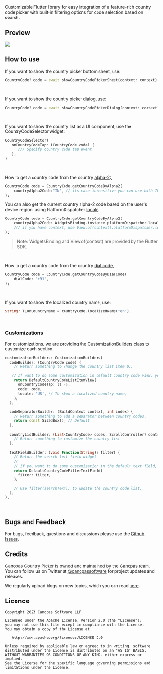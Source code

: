 Customizable Flutter library for easy integration of a feature-rich country code picker with built-in filtering options for code selection based on search.

## Preview

<img src="https://github.com/canopas/flutter-country-picker/blob/main/gif/sample.gif" />


## How to use

If you want to show the country picker bottom sheet, use:
```dart
CountryCode? code = await showCountryCodePickerSheet(context: context);
```

<br/>

If you want to show the country picker dialog, use:
```dart
CountryCode? code = await showCountryCodePickerDialog(context: context);
```

<br/>

If you want to show the country list as a UI component, use the CountryCodeSelector widget:
```dart
CountryCodeSelector(
   onCountryCodeTap: (CountryCode code) {
      /// Specify country code tap event
   },
)
```

<br/>

How to get a country code from the country [alpha-2](https://en.wikipedia.org/wiki/ISO_3166-1_alpha-2):,
```dart
CountryCode code = CountryCode.getCountryCodeByAlpha2(
    countryAlpha2Code:"IN", // its case-insensitive you can use both IN or in
);
```      
You can also get the current country alpha-2 code based on the user's device region, using PlatformDispatcher [locale](https://api.flutter.dev/flutter/dart-ui/PlatformDispatcher/locale.html).
```dart
CountryCode code = CountryCode.getCountryCodeByAlpha2(
    countryAlpha2Code: WidgetsBinding.instance.platformDispatcher.locale.countryCode, 
    /// if you have context, use View.of(context).platformDispatcher.locale.countryCode
);
```
> Note: WidgetsBinding and View.of(context) are provided by the Flutter SDK.

<br/>

How to get a country code from the country [dial code](https://en.wikipedia.org/wiki/List_of_country_calling_codes),
```dart
CountryCode code = CountryCode.getCountryCodeByDialCode(
    dialCode: "+91",
);
```

<br/>

If you want to show the localized country name, use:
```dart
String? l10nCountryName = countryCode.localizedName("en");
```

<br/>


### Customizations
For customizations, we are providing the CustomizationBuilders class to customize each section.
```dart
customizationBuilders: CustomizationBuilders(
  codeBuilder: (CountryCode code) {
    // Return something to change the country list item UI.

   // If want to do some customization in default country code view, you can use
    return DefaultCountryCodeListItemView(
      onCountryCodeTap: () {},
      code: code,
      locale: 'US', // To show a localized country name,
    );
  },
  
  codeSeparatorBuilder: (BuildContext context, int index) {
    // Return something to add a separator between country codes.
    return const SizedBox(); // Default
  },
  
  countryListBuilder: (List<CountryCode> codes, ScrollController? controller) {
    // Return something to customize the country list
  },
  
  textFieldBuilder: (void Function(String)? filter) {
    // Return the search text field widget
    //
    // If you want to do some customization in the default text field, you can use
    return DefaultCountryCodeFilterTextField(
      filter: filter,
    );

    // Use filter(searchText); to update the country code list.
  },
),
```


<br/>

## Bugs and Feedback
For bugs, feedback, questions and discussions please use the [Github Issues](https://github.com/canopas/flutter-country-picker/issues).

## Credits
Canopas Country Picker is owned and maintained by the [Canopas team](https://canopas.com/).
You can follow us on Twitter at [@canopassoftware](https://twitter.com/canopassoftware) for project updates and releases.

We regularly upload blogs on new topics, which you can read [here](https://blog.canopas.com/).

## Licence
```
Copyright 2023 Canopas Software LLP

Licensed under the Apache License, Version 2.0 (the "License");
you may not use this file except in compliance with the License.
You may obtain a copy of the License at

   http://www.apache.org/licenses/LICENSE-2.0

Unless required by applicable law or agreed to in writing, software
distributed under the License is distributed on an "AS IS" BASIS,
WITHOUT WARRANTIES OR CONDITIONS OF ANY KIND, either express or implied.
See the License for the specific language governing permissions and
limitations under the License.
```

